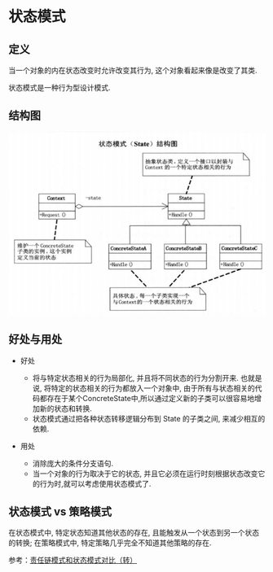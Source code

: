 # 状态模式

## 定义

当一个对象的内在状态改变时允许改变其行为, 这个对象看起来像是改变了其类.

状态模式是一种行为型设计模式.

## 结构图
![](state_pattern.png)

## 好处与用处

+ 好处

	+ 将与特定状态相关的行为局部化, 并且将不同状态的行为分割开来. 也就是说, 将特定的状态相关的行为都放入一个对象中, 由于所有与状态相关的代码都存在于某个ConcreteState中,所以通过定义新的子类可以很容易地增加新的状态和转换.
	+ 状态模式通过把各种状态转移逻辑分布到 State 的子类之间, 来减少相互的依赖.
+ 用处
	+ 消除庞大的条件分支语句.
	+ 当一个对象的行为取决于它的状态, 并且它必须在运行时刻根据状态改变它的行为时,就可以考虑使用状态模式了.
	
## 状态模式 vs 策略模式

在状态模式中, 特定状态知道其他状态的存在, 且能触发从一个状态到另一个状态的转换;
在策略模式中, 特定策略几乎完全不知道其他策略的存在.

参考：[责任链模式和状态模式对比（转）](https://www.cnblogs.com/xibei666/p/6858145.html)